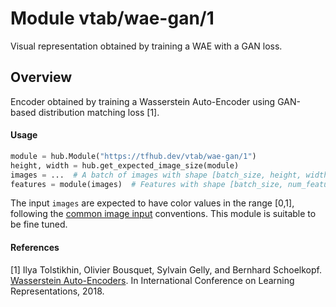 # Module vtab/&zwnj;wae-gan/1
Visual representation obtained by training a WAE with a GAN loss.

<!-- asset-path: https://storage.googleapis.com/vtab/wae-gan/1.tar.gz -->
<!-- dataset: imagenet-ilsvrc-2012-cls -->
<!-- module-type: image-feature-vector -->
<!-- network-architecture: wae -->
<!-- fine-tunable: true -->
<!-- format: hub -->


## Overview
Encoder obtained by training a Wasserstein Auto-Encoder using GAN-based
distribution matching loss [1].

#### Usage

```python
module = hub.Module("https://tfhub.dev/vtab/wae-gan/1")
height, width = hub.get_expected_image_size(module)
images = ...  # A batch of images with shape [batch_size, height, width, 3].
features = module(images)  # Features with shape [batch_size, num_features].
```

The input `images` are expected to have color values in the range [0,1], following
the [common image input](https://www.tensorflow.org/hub/common_signatures/images#input) conventions.
This module is suitable to be fine tuned.

#### References
[1] Ilya Tolstikhin, Olivier Bousquet, Sylvain Gelly, and Bernhard Schoelkopf.
[Wasserstein Auto-Encoders](https://openreview.net/forum?id=HkL7n1-0b).
In International Conference on Learning Representations, 2018.

